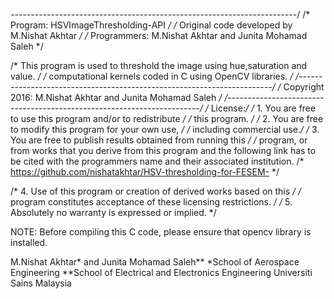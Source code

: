 *-----------------------------------------------------------------------*/
/* Program: HSVImageThresholding-API  */
/* Original code developed by M.Nishat Akhtar  */
/* Programmers: M.Nishat Akhtar and Junita Mohamad Saleh  */

/* This program is used to threshold the image using hue,saturation and value. */
/* computational kernels coded in C using OpenCV libraries. */
/*-----------------------------------------------------------------------*/
/* Copyright 2016: M.Nishat Akhtar and Junita Mohamad Saleh */
/*-----------------------------------------------------------------------*/
/* License:*/
/*  1. You are free to use this program and/or to redistribute */
/*      this program. */
/*  2. You are free to modify this program for your own use,             */
/*     including commercial use.*/
/*  3. You are free to publish results obtained from running this        */
/*     program, or from works that you derive from this program and the 
      following link has to be cited with the programmers name and their
      associated institution.
/*         https://github.com/nishatakhtar/HSV-thresholding-for-FESEM- */

/*  4. Use of this program or creation of derived works based on this    */
/*     program constitutes acceptance of these licensing restrictions.   */
/*  5. Absolutely no warranty is expressed or implied.                   */


NOTE:
Before compiling this C code, please ensure that opencv library is installed.

M.Nishat Akhtar* and Junita Mohamad Saleh**
*School of Aerospace Engineering
**School of Electrical and Electronics Engineering
Universiti Sains Malaysia

